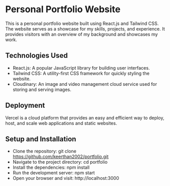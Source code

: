 # Personal Portfolio Website
This is a personal portfolio website built using React.js and Tailwind CSS. The website serves as a showcase for my skills, projects, and experience. It provides visitors with an overview of my background and showcases my work.

## Technologies Used
- React.js: A popular JavaScript library for building user interfaces.
- Tailwind CSS: A utility-first CSS framework for quickly styling the website.
- Cloudinary: An image and video management cloud service used for storing and serving images.
  
## Deployment
Vercel is a cloud platform that provides an easy and efficient way to deploy, host, and scale web applications and static websites.

## Setup and Installation
- Clone the repository: git clone https://github.com/keerthan2002/portfolio.git
- Navigate to the project directory: cd portfolio
- Install the dependencies: npm install
- Run the development server: npm start
- Open your browser and visit: http://localhost:3000


